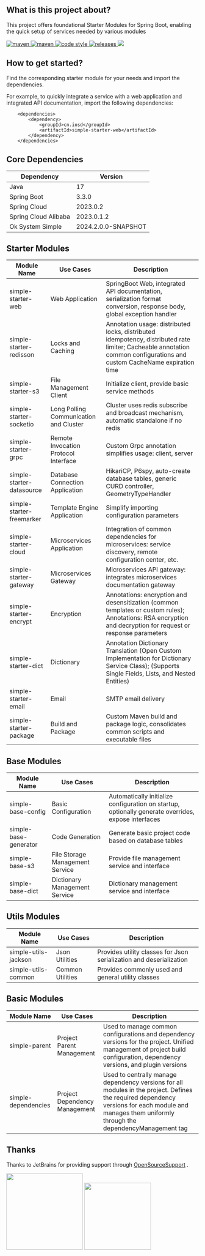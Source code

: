 ## What is this project about?

This project offers foundational Starter Modules for Spring Boot, enabling the quick setup of services needed by various modules

<p>
  <a href="https://mvnrepository.com/search?q=cn.iosd">
    <img alt="maven" src="https://img.shields.io/badge/maven-repository-blue?style=flat-square&logo=apachemaven">
  </a>

  <a href="https://central.sonatype.com/search?q=g%3Acn.iosd+a%3Asimple-starter">
    <img alt="maven" src="https://img.shields.io/maven-central/v/cn.iosd/simple-starter.svg?style=flat-square&logo=apachemaven">
  </a>

  <a href="https://www.apache.org/licenses/LICENSE-2.0">
    <img alt="code style" src="https://img.shields.io/badge/license-Apache%202-4EB1BA.svg?style=flat-square&logo=apache">
  </a>

  <a href="https://github.com/ok1996/ok-system-simple/releases">
    <img alt="releases" src="https://img.shields.io/github/release/ok1996/ok-system-simple.svg?style=flat-square&logo=semanticrelease">
  </a>

  <a href="https://app.codacy.com/gh/ok1996/ok-system-simple/dashboard?utm_source=gh&utm_medium=referral&utm_content=&utm_campaign=Badge_grade">
    <img src="https://app.codacy.com/project/badge/Grade/32f59a4b8afd4035a0da527009690541"/>
  </a>
</p>

## How to get started?

Find the corresponding starter module for your needs and import the dependencies.

For example, to quickly integrate a service with a web application and integrated API documentation, import the following dependencies:

~~~
    <dependencies>
        <dependency>
            <groupId>cn.iosd</groupId>
            <artifactId>simple-starter-web</artifactId>
        </dependency>
    </dependencies>
~~~

## Core Dependencies

| Dependency           | Version             |
|----------------------|---------------------|
| Java                 | 17                  |
| Spring Boot          | 3.3.0               |
| Spring Cloud         | 2023.0.2            |
| Spring Cloud Alibaba | 2023.0.1.2          |
| Ok System Simple     | 2024.2.0.0-SNAPSHOT |

## Starter Modules

| Module Name               | Use Cases                              | Description                                                                                                                                                             |
|---------------------------|----------------------------------------|-------------------------------------------------------------------------------------------------------------------------------------------------------------------------|
| simple-starter-web        | Web Application                        | SpringBoot Web, integrated API documentation, serialization format conversion, response body, global exception handler                                                  |
| simple-starter-redisson   | Locks and Caching                      | Annotation usage: distributed locks, distributed idempotency, distributed rate limiter; Cacheable annotation common configurations and custom CacheName expiration time |
| simple-starter-s3         | File Management Client                 | Initialize client, provide basic service methods                                                                                                                        |
| simple-starter-socketio   | Long Polling Communication and Cluster | Cluster uses redis subscribe and broadcast mechanism, automatic standalone if no redis                                                                                  |
| simple-starter-grpc       | Remote Invocation Protocol Interface   | Custom Grpc annotation simplifies usage: client, server                                                                                                                 |
| simple-starter-datasource | Database Connection Application        | HikariCP, P6spy, auto-create database tables, generic CURD controller, GeometryTypeHandler                                                                              |
| simple-starter-freemarker | Template Engine Application            | Simplify importing configuration parameters                                                                                                                             |
| simple-starter-cloud      | Microservices Application              | Integration of common dependencies for microservices: service discovery, remote configuration center, etc.                                                              |
| simple-starter-gateway    | Microservices Gateway                  | Microservices API gateway: integrates microservices documentation gateway                                                                                               |
| simple-starter-encrypt    | Encryption                             | Annotations: encryption and desensitization (common templates or custom rules); Annotations: RSA encryption and decryption for request or response parameters           |
| simple-starter-dict       | Dictionary                             | Annotation Dictionary Translation (Open Custom Implementation for Dictionary Service Class); (Supports Single Fields, Lists, and Nested Entities)                       |
| simple-starter-email      | Email                                  | SMTP email delivery                                                                                                                                                     |
| simple-starter-package    | Build and Package                      | Custom Maven build and package logic, consolidates common scripts and executable files                                                                                  |

## Base Modules

| Module Name           | Use Cases                       | Description                                                                                         |
|-----------------------|---------------------------------|-----------------------------------------------------------------------------------------------------|
| simple-base-config    | Basic Configuration             | Automatically initialize configuration on startup, optionally generate overrides, expose interfaces |
| simple-base-generator | Code Generation                 | Generate basic project code based on database tables                                                |
| simple-base-s3        | File Storage Management Service | Provide file management service and interface                                                       |
| simple-base-dict      | Dictionary Management Service   | Dictionary management service and interface                                                         |


## Utils Modules

| Module Name          | Use Cases        | Description                                                         |
|----------------------|------------------|---------------------------------------------------------------------|
| simple-utils-jackson | Json Utilities   | Provides utility classes for Json serialization and deserialization |
| simple-utils-common  | Common Utilities | Provides commonly used and general utility classes                  |

## Basic Modules
| Module Name         | Use Cases                     | Description                                                                                                                                                                                           |
|---------------------|-------------------------------|-------------------------------------------------------------------------------------------------------------------------------------------------------------------------------------------------------|
| simple-parent       | Project Parent Management     | Used to manage common configurations and dependency versions for the project. Unified management of project build configuration, dependency versions, and plugin versions                             |
| simple-dependencies | Project Dependency Management | Used to centrally manage dependency versions for all modules in the project. Defines the required dependency versions for each module and manages them uniformly through the dependencyManagement tag |

## Thanks

Thanks to JetBrains for providing support through [OpenSourceSupport](https://jb.gg/OpenSourceSupport) .

<div>
<img src="https://resources.jetbrains.com/storage/products/company/brand/logos/jb_beam.svg" width="200" height="200"/>

<img src="https://resources.jetbrains.com/storage/products/company/brand/logos/IntelliJ_IDEA_icon.svg" width="175" height="175"/>
</div>

